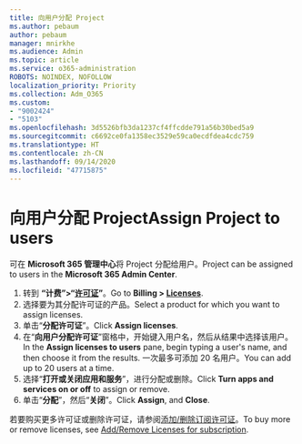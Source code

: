 ```yaml
---
title: 向用户分配 Project
ms.author: pebaum
author: pebaum
manager: mnirkhe
ms.audience: Admin
ms.topic: article
ms.service: o365-administration
ROBOTS: NOINDEX, NOFOLLOW
localization_priority: Priority
ms.collection: Adm_O365
ms.custom:
- "9002424"
- "5103"
ms.openlocfilehash: 3d5526bfb3da1237cf4ffcdde791a56b30bed5a9
ms.sourcegitcommit: c6692ce0fa1358ec3529e59ca0ecdfdea4cdc759
ms.translationtype: HT
ms.contentlocale: zh-CN
ms.lasthandoff: 09/14/2020
ms.locfileid: "47715875"
---
```

# <a name="assign-project-to-users"></a><span data-ttu-id="baedf-102">向用户分配 Project</span><span class="sxs-lookup"><span data-stu-id="baedf-102">Assign Project to users</span></span>

<span data-ttu-id="baedf-103">可在 **Microsoft 365 管理中心**将 Project 分配给用户。</span><span class="sxs-lookup"><span data-stu-id="baedf-103">Project can be assigned to users in the **Microsoft 365 Admin Center**.</span></span>

1. <span data-ttu-id="baedf-104">转到 **“计费”>“[许可证](https://go.microsoft.com/fwlink/p/?linkid=842264)”**。</span><span class="sxs-lookup"><span data-stu-id="baedf-104">Go to **Billing > [Licenses](https://go.microsoft.com/fwlink/p/?linkid=842264)**.</span></span>
2. <span data-ttu-id="baedf-105">选择要为其分配许可证的产品。</span><span class="sxs-lookup"><span data-stu-id="baedf-105">Select a product for which you want to assign licenses.</span></span>
3. <span data-ttu-id="baedf-106">单击“**分配许可证**”。</span><span class="sxs-lookup"><span data-stu-id="baedf-106">Click **Assign licenses**.</span></span>
4. <span data-ttu-id="baedf-107">在“**向用户分配许可证**”窗格中，开始键入用户名，然后从结果中选择该用户。</span><span class="sxs-lookup"><span data-stu-id="baedf-107">In the **Assign licenses to users** pane, begin typing a user's name, and then choose it from the results.</span></span> <span data-ttu-id="baedf-108">一次最多可添加 20 名用户。</span><span class="sxs-lookup"><span data-stu-id="baedf-108">You can add up to 20 users at a time.</span></span>
5. <span data-ttu-id="baedf-109">选择“**打开或关闭应用和服务**”，进行分配或删除。</span><span class="sxs-lookup"><span data-stu-id="baedf-109">Click **Turn apps and services on or off** to assign or remove.</span></span>
6. <span data-ttu-id="baedf-110">单击“**分配**”，然后“**关闭**”。</span><span class="sxs-lookup"><span data-stu-id="baedf-110">Click **Assign**, and **Close**.</span></span>

<span data-ttu-id="baedf-111">若要购买更多许可证或删除许可证，请参阅[添加/删除订阅许可证](https://docs.microsoft.com/microsoft-365/commerce/licenses/buy-licenses?view=o365-worldwide#add-or-remove-licenses-for-your-business-subscription)。</span><span class="sxs-lookup"><span data-stu-id="baedf-111">To buy more or remove licenses, see [Add/Remove Licenses for subscription](https://docs.microsoft.com/microsoft-365/commerce/licenses/buy-licenses?view=o365-worldwide#add-or-remove-licenses-for-your-business-subscription).</span></span>
